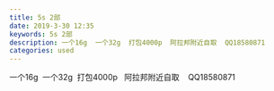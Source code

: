 ```yaml
---
title: 5s 2部
date: 2019-3-30 12:35
keywords: 5s 2部
description: 一个16g  一个32g  打包4000p  阿拉邦附近自取  QQ18580871
categories: used
---
```

<td class="t_f" id="postmessage_3345652">

一个16g  一个32g  打包4000p   阿拉邦附近自取    QQ18580871</td>
